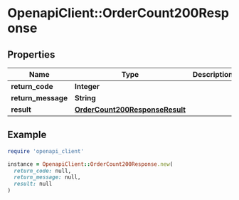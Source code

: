 # OpenapiClient::OrderCount200Response

## Properties

| Name | Type | Description | Notes |
| ---- | ---- | ----------- | ----- |
| **return_code** | **Integer** |  | [optional] |
| **return_message** | **String** |  | [optional] |
| **result** | [**OrderCount200ResponseResult**](OrderCount200ResponseResult.md) |  | [optional] |

## Example

```ruby
require 'openapi_client'

instance = OpenapiClient::OrderCount200Response.new(
  return_code: null,
  return_message: null,
  result: null
)
```

